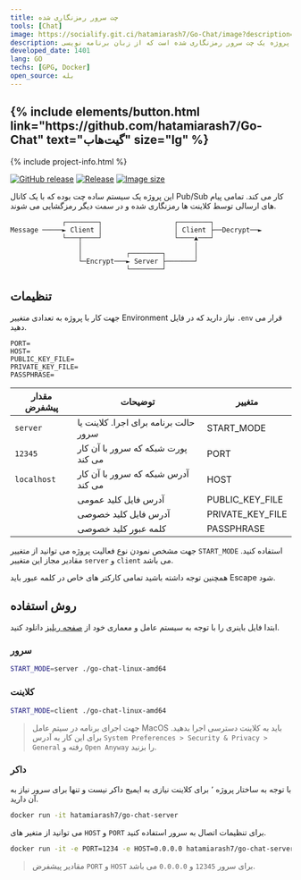 ```yaml
---
title: چت سرور رمزنگاری شده
tools: [Chat]
image: https://socialify.git.ci/hatamiarash7/Go-Chat/image?description=1&font=KoHo&language=1&owner=1&pattern=Circuit%20Board&theme=Dark
description: این پروژه یک چت سرور رمزنگاری شده است که از زبان برنامه نویسی Go برای سرور و کلاینت استفاده شده است.
developed_date: 1401
lang: GO
techs: [GPG, Docker]
open_source: بله
---
```


<h2 class="center">
{% include elements/button.html link="https://github.com/hatamiarash7/Go-Chat" text="گیت‌هاب" size="lg" %}
</h2>

{% include project-info.html %}

[![GitHub release](https://img.shields.io/github/v/release/hatamiarash7/Go-Chat.svg)](https://GitHub.com/hatamiarash7/Go-Chat/releases/) [![Release](https://github.com/hatamiarash7/Go-Chat/actions/workflows/release.yaml/badge.svg)](https://github.com/hatamiarash7/Go-Chat/actions/workflows/release.yaml) [![Image size](https://img.shields.io/docker/image-size/hatamiarash7/go-chat-server/latest?maxAge=30)](https://hub.docker.com/r/hatamiarash7/go-chat-server/)

این پروژه یک سیستم ساده چت بوده که با یک کانال Pub/Sub کار می کند. تمامی پیام های ارسالی توسط کلاینت ها رمزنگاری شده و در سمت دیگر رمزگشایی می شوند.

```text
             ┌────────┐                  ┌────────┐
Message ─────► Client │                  │ Client ├──Decrypt──►
             └───┬────┘                  └────▲───┘
                 │                            │
                 │           ┌────────┐       │
                 └─Encrypt───► Server ├───────┘
                             └────────┘
```

## تنظیمات

جهت کار با پروژه به تعدادی متغییر Environment نیاز دارید که در فایل `.env` قرار می دهید.

```text
PORT=
HOST=
PUBLIC_KEY_FILE=
PRIVATE_KEY_FILE=
PASSPHRASE=
```

| مقدار پیشفرض | توضیحات                               | متغییر           |
| ------------ | ------------------------------------- | ---------------- |
| `server`     | حالت برنامه برای اجرا. کلاینت یا سرور | START_MODE       |
| `12345`      | پورت شبکه که سرور با آن کار می کند    | PORT             |
| `localhost`  | آدرس شبکه که سرور با آن کار می کند    | HOST             |
|              | آدرس فایل کلید عمومی                  | PUBLIC_KEY_FILE  |
|              | آدرس فایل کلید خصوصی                  | PRIVATE_KEY_FILE |
|              | کلمه عبور کلید خصوصی                  | PASSPHRASE       |

جهت مشخص نمودن نوع فعالیت پروژه می توانید از متغییر `START_MODE` استفاده کنید. مقادیر مجاز این متغییر `server` و `client` می باشد.

همچنین توجه داشته باشید تمامی کارکتر های خاص در کلمه عبور باید Escape شود.

## روش استفاده

ابتدا فایل باینری را با توجه به سیستم عامل و معماری خود از [صفحه ریلیز](https://github.com/hatamiarash7/Go-Chat/releases/latest) دانلود کنید.

### سرور

```bash
START_MODE=server ./go-chat-linux-amd64
```

### کلاینت

```bash
START_MODE=client ./go-chat-linux-amd64
```

> جهت اجرای برنامه در سیتم عامل MacOS باید به کلاینت دسترسی اجرا بدهید. برای این کار به آدرس `System Preferences > Security & Privacy > General` رفته و `Open Anyway` را بزنید.

### داکر

با توجه به ساختار پروژه ٬ برای کلاینت نیازی به ایمیج داکر نیست و تنها برای سرور نیاز به آن دارید.

```bash
docker run -it hatamiarash7/go-chat-server
```

می توانید از متغیر های `HOST` و `PORT` برای تنظیمات اتصال به سرور استفاده کنید.

```bash
docker run -it -e PORT=1234 -e HOST=0.0.0.0 hatamiarash7/go-chat-server
```

> مقادیر پیشفرض `PORT` و `HOST` برای سرور `12345` و `0.0.0.0` می باشد.
